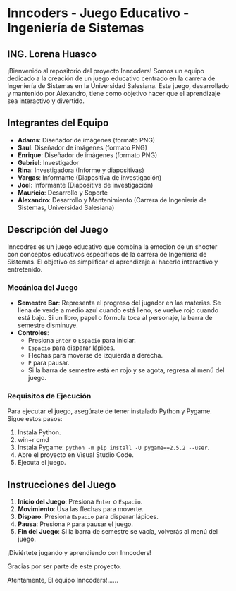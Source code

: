 # Inncoders - Juego Educativo - Ingeniería de Sistemas
## ING. Lorena Huasco

¡Bienvenido al repositorio del proyecto Inncoders! Somos un equipo dedicado a la creación de un juego educativo centrado en la carrera de Ingeniería de Sistemas en la Universidad Salesiana. Este juego, desarrollado y mantenido por Alexandro, tiene como objetivo hacer que el aprendizaje sea interactivo y divertido.

## Integrantes del Equipo

- **Adams**: Diseñador de imágenes (formato PNG)
- **Saul**: Diseñador de imágenes (formato PNG)
- **Enrique**: Diseñador de imágenes (formato PNG)
- **Gabriel**: Investigador
- **Rina**: Investigadora (Informe y diapositivas)
- **Vargas**: Informante (Diapositiva de investigación)
- **Joel**: Informante (Diapositiva de investigación)
- **Mauricio**: Desarrollo y Soporte
- **Alexandro**: Desarrollo y Mantenimiento (Carrera de Ingeniería de Sistemas, Universidad Salesiana)

## Descripción del Juego

Inncodres es un juego educativo que combina la emoción de un shooter con conceptos educativos específicos de la carrera de Ingeniería de Sistemas. El objetivo es simplificar el aprendizaje al hacerlo interactivo y entretenido.

### Mecánica del Juego

- **Semestre Bar**: Representa el progreso del jugador en las materias. Se llena de verde a medio azul cuando está lleno, se vuelve rojo cuando está bajo. Si un libro, papel o fórmula toca al personaje, la barra de semestre disminuye.
- **Controles**:
  - Presiona `Enter` o `Espacio` para iniciar.
  - `Espacio` para disparar lápices.
  - Flechas para moverse de izquierda a derecha.
  - `P` para pausar.
  - Si la barra de semestre está en rojo y se agota, regresa al menú del juego.

### Requisitos de Ejecución

Para ejecutar el juego, asegúrate de tener instalado Python y Pygame. Sigue estos pasos:

1. Instala Python.
2. win+r cmd
3. Instala Pygame: `python -m pip install -U pygame==2.5.2 --user`.
4. Abre el proyecto en Visual Studio Code.
5. Ejecuta el juego.

## Instrucciones del Juego

1. **Inicio del Juego**: Presiona `Enter` o `Espacio`.
2. **Movimiento**: Usa las flechas para moverte.
3. **Disparo**: Presiona `Espacio` para disparar lápices.
4. **Pausa**: Presiona `P` para pausar el juego.
5. **Fin del Juego**: Si la barra de semestre se vacía, volverás al menú del juego.

¡Diviértete jugando y aprendiendo con Inncoders!

Gracias por ser parte de este proyecto.

Atentamente,
El equipo Inncoders!......
